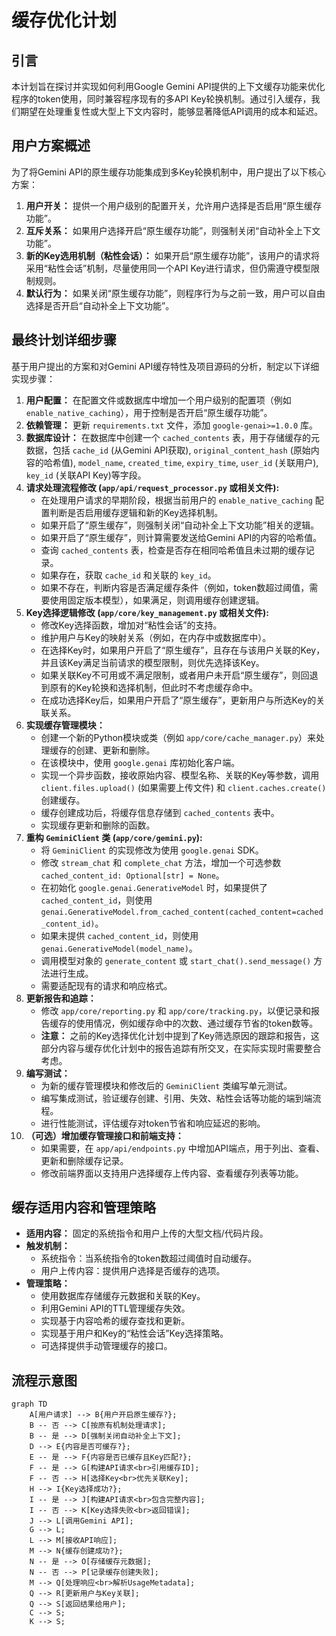 # 缓存优化计划

## 引言

本计划旨在探讨并实现如何利用Google Gemini API提供的上下文缓存功能来优化程序的token使用，同时兼容程序现有的多API Key轮换机制。通过引入缓存，我们期望在处理重复性或大型上下文内容时，能够显著降低API调用的成本和延迟。

## 用户方案概述

为了将Gemini API的原生缓存功能集成到多Key轮换机制中，用户提出了以下核心方案：

1. **用户开关：** 提供一个用户级别的配置开关，允许用户选择是否启用“原生缓存功能”。
2. **互斥关系：** 如果用户选择开启“原生缓存功能”，则强制关闭“自动补全上下文功能”。
3. **新的Key选用机制（粘性会话）：** 如果开启“原生缓存功能”，该用户的请求将采用“粘性会话”机制，尽量使用同一个API Key进行请求，但仍需遵守模型限制规则。
4. **默认行为：** 如果关闭“原生缓存功能”，则程序行为与之前一致，用户可以自由选择是否开启“自动补全上下文功能”。

## 最终计划详细步骤

基于用户提出的方案和对Gemini API缓存特性及项目源码的分析，制定以下详细实现步骤：

1. **用户配置：** 在配置文件或数据库中增加一个用户级别的配置项（例如 `enable_native_caching`），用于控制是否开启“原生缓存功能”。
2. **依赖管理：** 更新 `requirements.txt` 文件，添加 `google-genai>=1.0.0` 库。
3. **数据库设计：** 在数据库中创建一个 `cached_contents` 表，用于存储缓存的元数据，包括 `cache_id` (从Gemini API获取), `original_content_hash` (原始内容的哈希值), `model_name`, `created_time`, `expiry_time`, `user_id` (关联用户), `key_id` (关联API Key)等字段。
4. **请求处理流程修改 (`app/api/request_processor.py` 或相关文件):**
    * 在处理用户请求的早期阶段，根据当前用户的 `enable_native_caching` 配置判断是否启用缓存逻辑和新的Key选择机制。
    * 如果开启了“原生缓存”，则强制关闭“自动补全上下文功能”相关的逻辑。
    * 如果开启了“原生缓存”，则计算需要发送给Gemini API的内容的哈希值。
    * 查询 `cached_contents` 表，检查是否存在相同哈希值且未过期的缓存记录。
    * 如果存在，获取 `cache_id` 和关联的 `key_id`。
    * 如果不存在，判断内容是否满足缓存条件（例如，token数超过阈值，需要使用固定版本模型），如果满足，则调用缓存创建逻辑。
5. **Key选择逻辑修改 (`app/core/key_management.py` 或相关文件):**
    * 修改Key选择函数，增加对“粘性会话”的支持。
    * 维护用户与Key的映射关系（例如，在内存中或数据库中）。
    * 在选择Key时，如果用户开启了“原生缓存”，且存在与该用户关联的Key，并且该Key满足当前请求的模型限制，则优先选择该Key。
    * 如果关联Key不可用或不满足限制，或者用户未开启“原生缓存”，则回退到原有的Key轮换和选择机制，但此时不考虑缓存命中。
    * 在成功选择Key后，如果用户开启了“原生缓存”，更新用户与所选Key的关联关系。
6. **实现缓存管理模块：**
    * 创建一个新的Python模块或类（例如 `app/core/cache_manager.py`）来处理缓存的创建、更新和删除。
    * 在该模块中，使用 `google.genai` 库初始化客户端。
    * 实现一个异步函数，接收原始内容、模型名称、关联的Key等参数，调用 `client.files.upload()` (如果需要上传文件) 和 `client.caches.create()` 创建缓存。
    * 缓存创建成功后，将缓存信息存储到 `cached_contents` 表中。
    * 实现缓存更新和删除的函数。
7. **重构 `GeminiClient` 类 (`app/core/gemini.py`):**
    * 将 `GeminiClient` 的实现修改为使用 `google.genai` SDK。
    * 修改 `stream_chat` 和 `complete_chat` 方法，增加一个可选参数 `cached_content_id: Optional[str] = None`。
    * 在初始化 `google.genai.GenerativeModel` 时，如果提供了 `cached_content_id`，则使用 `genai.GenerativeModel.from_cached_content(cached_content=cached_content_id)`。
    * 如果未提供 `cached_content_id`，则使用 `genai.GenerativeModel(model_name)`。
    * 调用模型对象的 `generate_content` 或 `start_chat().send_message()` 方法进行生成。
    * 需要适配现有的请求和响应格式。
8. **更新报告和追踪：**
    * 修改 `app/core/reporting.py` 和 `app/core/tracking.py`，以便记录和报告缓存的使用情况，例如缓存命中的次数、通过缓存节省的token数等。
    * **注意：** 之前的Key选择优化计划中提到了Key筛选原因的跟踪和报告，这部分内容与缓存优化计划中的报告追踪有所交叉，在实际实现时需要整合考虑。
9. **编写测试：**
    * 为新的缓存管理模块和修改后的 `GeminiClient` 类编写单元测试。
    * 编写集成测试，验证缓存创建、引用、失效、粘性会话等功能的端到端流程。
    * 进行性能测试，评估缓存对token节省和响应延迟的影响。
10. **（可选）增加缓存管理接口和前端支持：**
    * 如果需要，在 `app/api/endpoints.py` 中增加API端点，用于列出、查看、更新和删除缓存记录。
    * 修改前端界面以支持用户选择缓存上传内容、查看缓存列表等功能。

## 缓存适用内容和管理策略

* **适用内容：** 固定的系统指令和用户上传的大型文档/代码片段。
* **触发机制：**
  * 系统指令：当系统指令的token数超过阈值时自动缓存。
  * 用户上传内容：提供用户选择是否缓存的选项。
* **管理策略：**
  * 使用数据库存储缓存元数据和关联的Key。
  * 利用Gemini API的TTL管理缓存失效。
  * 实现基于内容哈希的缓存查找和更新。
  * 实现基于用户和Key的“粘性会话”Key选择策略。
  * 可选择提供手动管理缓存的接口。

## 流程示意图

```mermaid
graph TD
    A[用户请求] --> B{用户开启原生缓存?};
    B -- 否 --> C[按原有机制处理请求];
    B -- 是 --> D[强制关闭自动补全上下文];
    D --> E{内容是否可缓存?};
    E -- 是 --> F{内容是否已缓存且Key匹配?};
    F -- 是 --> G[构建API请求<br>引用缓存ID];
    F -- 否 --> H[选择Key<br>优先关联Key];
    H --> I{Key选择成功?};
    I -- 是 --> J[构建API请求<br>包含完整内容];
    I -- 否 --> K[Key选择失败<br>返回错误];
    J --> L[调用Gemini API];
    G --> L;
    L --> M[接收API响应];
    M --> N{缓存创建成功?};
    N -- 是 --> O[存储缓存元数据];
    N -- 否 --> P[记录缓存创建失败];
    M --> Q[处理响应<br>解析UsageMetadata];
    Q --> R[更新用户与Key关联];
    Q --> S[返回结果给用户];
    C --> S;
    K --> S;
